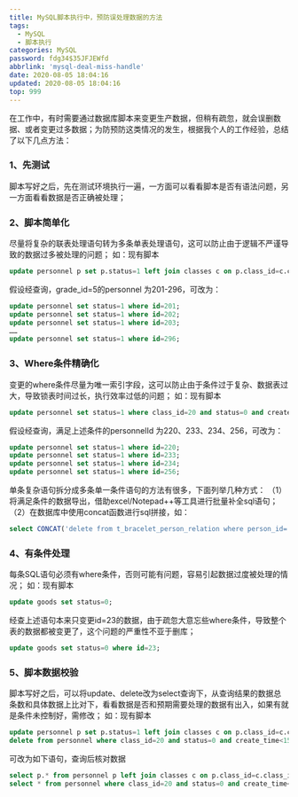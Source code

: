 ```yaml
---
title: MySQL脚本执行中，预防误处理数据的方法
tags:
  - MySQL
  - 脚本执行
categories: MySQL
password: fdg34$35JFJEWfd
abbrlink: 'mysql-deal-miss-handle'
date: 2020-08-05 18:04:16
updated: 2020-08-05 18:04:16
top: 999
---
```


<div class="note info">在工作中，有时需要通过数据库脚本来变更生产数据，但稍有疏忽，就会误删数据、或者变更过多数据；为防预防这类情况的发生，根据我个人的工作经验，总结了以下几点方法：</div>

### 1、先测试
   脚本写好之后，先在测试环境执行一遍，一方面可以看看脚本是否有语法问题，另一方面看看数据是否正确被处理；

### 2、脚本简单化
   尽量将复杂的联表处理语句转为多条单表处理语句，这可以防止由于逻辑不严谨导致的数据过多被处理的问题；
如：现有脚本
```sql
update personnel p set p.status=1 left join classes c on p.class_id=c.class_id where c.grade_id=5;
```
假设经查询，grade_id=5的personnel 为201-296，可改为：
```sql
update personnel set status=1 where id=201;
update personnel set status=1 where id=202;
update personnel set status=1 where id=203;
……
update personnel set status=1 where id=296;
```

### 3、Where条件精确化
   变更的where条件尽量为唯一索引字段，这可以防止由于条件过于复杂、数据表过大，导致锁表时间过长，执行效率过低的问题；
如：现有脚本
```sql
update personnel set status=1 where class_id=20 and status=0 and create_time<1571580242;
```

假设经查询，满足上述条件的personnelId 为220、233、234、256，可改为：
```sql
update personnel set status=1 where id=220;
update personnel set status=1 where id=233;
update personnel set status=1 where id=234;
update personnel set status=1 where id=256;
```

单条复杂语句拆分成多条单一条件语句的方法有很多，下面列举几种方式：
（1）将满足条件的数据导出，借助excel/Notepad++等工具进行批量补全sql语句；
（2）在数据库中使用concat函数进行sql拼接，如：
```sql
select CONCAT('delete from t_bracelet_person_relation where person_id=',person_id,' and mac_id="',mac_id,'";') from t_bracelet_person_relation where mac_id in ('C9B1EC032CB3','FCBA0EB1DA09') and status=0;
```

### 4、有条件处理
每条SQL语句必须有where条件，否则可能有问题，容易引起数据过度被处理的情况；
如：现有脚本
```sql
update goods set status=0;
```

经查上述语句本来只变更id=23的数据，由于疏忽大意忘些where条件，导致整个表的数据都被变更了，这个问题的严重性不亚于删库；
```sql
update goods set status=0 where id=23;
```

### 5、脚本数据校验
脚本写好之后，可以将update、delete改为select查询下，从查询结果的数据总条数和具体数据上比对下，看看数据是否和预期需要处理的数据有出入，如果有就是条件未控制好，需修改；
如：现有脚本
```sql
update personnel p set p.status=1 left join classes c on p.class_id=c.class_id where c.grade_id=5;
delete from personnel where class_id=20 and status=0 and create_time<1571580242;
```
可改为如下语句，查询后核对数据
```sql
select p.* from personnel p left join classes c on p.class_id=c.class_id where c.grade_id=5;
select * from personnel where class_id=20 and status=0 and create_time<1571580242;
```
